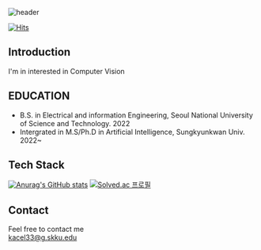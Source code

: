 ![header](https://capsule-render.vercel.app/api?type=cylinder&color=auto&height=300&section=header&text=welcome%20&fontSize=90)

[![Hits](https://hits.seeyoufarm.com/api/count/incr/badge.svg?url=https%3A%2F%2Fgithub.com%2Fkacel33%2Fkacel33&count_bg=%2379C83D&title_bg=%23555555&icon=&icon_color=%23E7E7E7&title=hits&edge_flat=false)](https://hits.seeyoufarm.com)


## Introduction  
I'm in interested in Computer Vision  


## EDUCATION  
- B.S. in Electrical and information Engineering, Seoul National University of Science and Technology. 2022  
- Intergrated in M.S/Ph.D in Artificial Intelligence, Sungkyunkwan Univ. 2022~

## Tech Stack
[![Anurag's GitHub stats](https://github-readme-stats.vercel.app/api?username=kacel33)](https://github.com/anuraghazra/github-readme-stats)
[![Solved.ac
프로필](http://mazassumnida.wtf/api/v2/generate_badge?boj=kacel33)](https://solved.ac/kacel33)

## Contact  
Feel free to contact me  
kacel33@g.skku.edu
